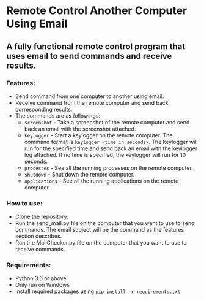 # Remote Control Another Computer Using Email

## A fully functional remote control program that uses email to send commands and receive results.

### Features:

- Send command from one computer to another using email.
- Receive command from the remote computer and send back corresponding results.
- The commands are as followings:
  - `screenshot` - Take a screenshot of the remote computer and send back an email with the screenshot attached.
  - `keylogger` - Start a keylogger on the remote computer. The command format is `keylogger <time in seconds>`. The keylogger will run for the specified time and send back an email with the keylogger log attached. If no time is specified, the keylogger will run for 10 seconds.
  - `processes` - See all the running processes on the remote computer.
  - `shutdown` - Shut down the remote computer.
  - `applications` - See all the running applications on the remote computer.

### How to use:

- Clone the repository.
- Run the send_mail.py file on the computer that you want to use to send commands. The email subject will be the command as the features section describes.
- Run the MailChecker.py file on the computer that you want to use to receive commands.

### Requirements:

- Python 3.6 or above
- Only run on Windows
- Install required packages using `pip install -r requirements.txt`
